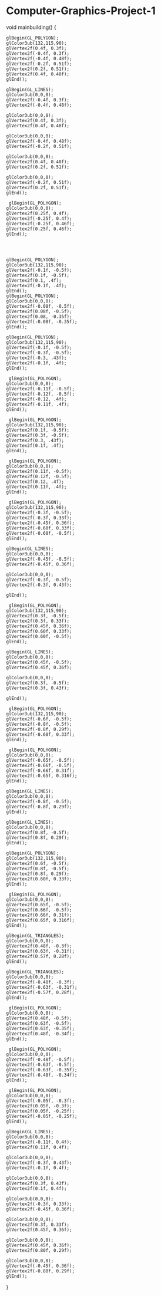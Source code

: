 # Computer-Graphics-Project-1
void mainbuilding()
{

    glBegin(GL_POLYGON);
	glColor3ub(132,115,90);
	glVertex2f(0.4f, 0.3f);
	glVertex2f(-0.4f, 0.3f);
	glVertex2f(-0.4f, 0.48f);
	glVertex2f(-0.2f, 0.51f);
	glVertex2f(0.2f, 0.51f);
	glVertex2f(0.4f, 0.48f);
	glEnd();

	glBegin(GL_LINES);
	glColor3ub(0,0,0);
	glVertex2f(-0.4f, 0.3f);
	glVertex2f(-0.4f, 0.48f);

	glColor3ub(0,0,0);
	glVertex2f(0.4f, 0.3f);
	glVertex2f(0.4f, 0.48f);

	glColor3ub(0,0,0);
	glVertex2f(-0.4f, 0.48f);
	glVertex2f(-0.2f, 0.51f);

	glColor3ub(0,0,0);
	glVertex2f(0.4f, 0.48f);
	glVertex2f(0.2f, 0.51f);

	glColor3ub(0,0,0);
	glVertex2f(-0.2f, 0.51f);
	glVertex2f(0.2f, 0.51f);
	glEnd();

	 glBegin(GL_POLYGON);
	glColor3ub(0,0,0);
	glVertex2f(0.25f, 0.4f);
	glVertex2f(-0.25f, 0.4f);
	glVertex2f(-0.25f, 0.46f);
	glVertex2f(0.25f, 0.46f);
	glEnd();




    glBegin(GL_POLYGON);
	glColor3ub(132,115,90);
	glVertex2f(-0.1f, -0.5f);
	glVertex2f(0.1f, -0.5f);
	glVertex2f(0.1, .4f);
	glVertex2f(-0.1f, .4f);
	glEnd();
    glBegin(GL_POLYGON);
	glColor3ub(0,0,0);
	glVertex2f(-0.08f, -0.5f);
	glVertex2f(0.08f, -0.5f);
	glVertex2f(0.08, -0.35f);
	glVertex2f(-0.08f, -0.35f);
    glEnd();

    glBegin(GL_POLYGON);
	glColor3ub(132,115,90);
	glVertex2f(-0.1f, -0.5f);
	glVertex2f(-0.3f, -0.5f);
	glVertex2f(-0.3, .43f);
	glVertex2f(-0.1f, .4f);
	glEnd();

	 glBegin(GL_POLYGON);
	glColor3ub(0,0,0);
	glVertex2f(-0.11f, -0.5f);
	glVertex2f(-0.12f, -0.5f);
	glVertex2f(-0.12, .4f);
	glVertex2f(-0.11f, .4f);
	glEnd();

	 glBegin(GL_POLYGON);
	glColor3ub(132,115,90);
	glVertex2f(0.1f, -0.5f);
	glVertex2f(0.3f, -0.5f);
	glVertex2f(0.3, .43f);
	glVertex2f(0.1f, .4f);
	glEnd();

	 glBegin(GL_POLYGON);
	glColor3ub(0,0,0);
	glVertex2f(0.11f, -0.5f);
	glVertex2f(0.12f, -0.5f);
	glVertex2f(0.12, .4f);
	glVertex2f(0.11f, .4f);
	glEnd();

	 glBegin(GL_POLYGON);
	glColor3ub(132,115,90);
	glVertex2f(-0.3f, -0.5f);
	glVertex2f(-0.3f, 0.33f);
	glVertex2f(-0.45f, 0.36f);
	glVertex2f(-0.60f, 0.33f);
	glVertex2f(-0.60f, -0.5f);
	glEnd();

	glBegin(GL_LINES);
	glColor3ub(0,0,0);
	glVertex2f(-0.45f, -0.5f);
	glVertex2f(-0.45f, 0.36f);

	glColor3ub(0,0,0);
	glVertex2f(-0.3f, -0.5f);
	glVertex2f(-0.3f, 0.43f);

    glEnd();

     glBegin(GL_POLYGON);
	glColor3ub(132,115,90);
	glVertex2f(0.3f, -0.5f);
	glVertex2f(0.3f, 0.33f);
	glVertex2f(0.45f, 0.36f);
	glVertex2f(0.60f, 0.33f);
	glVertex2f(0.60f, -0.5f);
	glEnd();

	glBegin(GL_LINES);
	glColor3ub(0,0,0);
	glVertex2f(0.45f, -0.5f);
	glVertex2f(0.45f, 0.36f);

	glColor3ub(0,0,0);
	glVertex2f(0.3f, -0.5f);
	glVertex2f(0.3f, 0.43f);

    glEnd();

     glBegin(GL_POLYGON);
	glColor3ub(132,115,90);
	glVertex2f(-0.6f, -0.5f);
	glVertex2f(-0.8f, -0.5f);
	glVertex2f(-0.8f, 0.29f);
	glVertex2f(-0.60f, 0.33f);
	glEnd();

	 glBegin(GL_POLYGON);
	glColor3ub(0,0,0);
	glVertex2f(-0.65f, -0.5f);
	glVertex2f(-0.66f, -0.5f);
	glVertex2f(-0.66f, 0.31f);
	glVertex2f(-0.65f, 0.316f);
	glEnd();

	glBegin(GL_LINES);
	glColor3ub(0,0,0);
	glVertex2f(-0.8f, -0.5f);
	glVertex2f(-0.8f, 0.29f);
	glEnd();

	glBegin(GL_LINES);
	glColor3ub(0,0,0);
	glVertex2f(0.8f, -0.5f);
	glVertex2f(0.8f, 0.29f);
	glEnd();

	glBegin(GL_POLYGON);
	glColor3ub(132,115,90);
	glVertex2f(0.6f, -0.5f);
	glVertex2f(0.8f, -0.5f);
	glVertex2f(0.8f, 0.29f);
	glVertex2f(0.60f, 0.33f);
	glEnd();

	 glBegin(GL_POLYGON);
	glColor3ub(0,0,0);
	glVertex2f(0.65f, -0.5f);
	glVertex2f(0.66f, -0.5f);
	glVertex2f(0.66f, 0.31f);
	glVertex2f(0.65f, 0.316f);
	glEnd();

	glBegin(GL_TRIANGLES);
	glColor3ub(0,0,0);
	glVertex2f(0.48f, -0.3f);
	glVertex2f(0.63f, -0.31f);
	glVertex2f(0.57f, 0.28f);
	glEnd();

	glBegin(GL_TRIANGLES);
	glColor3ub(0,0,0);
	glVertex2f(-0.48f, -0.3f);
	glVertex2f(-0.63f, -0.31f);
	glVertex2f(-0.57f, 0.28f);
	glEnd();

	 glBegin(GL_POLYGON);
	glColor3ub(0,0,0);
	glVertex2f(0.48f, -0.5f);
	glVertex2f(0.63f, -0.5f);
	glVertex2f(0.63f, -0.35f);
	glVertex2f(0.48f, -0.34f);
	glEnd();

	 glBegin(GL_POLYGON);
	glColor3ub(0,0,0);
	glVertex2f(-0.48f, -0.5f);
	glVertex2f(-0.63f, -0.5f);
	glVertex2f(-0.63f, -0.35f);
	glVertex2f(-0.48f, -0.34f);
	glEnd();

	 glBegin(GL_POLYGON);
	glColor3ub(0,0,0);
	glVertex2f(-0.05f, -0.3f);
	glVertex2f(0.05f, -0.3f);
	glVertex2f(0.05f, -0.25f);
	glVertex2f(-0.05f, -0.25f);
	glEnd();

    glBegin(GL_LINES);
	glColor3ub(0,0,0);
	glVertex2f(-0.11f, 0.4f);
	glVertex2f(0.11f, 0.4f);

	glColor3ub(0,0,0);
	glVertex2f(-0.3f, 0.43f);
	glVertex2f(-0.1f, 0.4f);

	glColor3ub(0,0,0);
	glVertex2f(0.3f, 0.43f);
	glVertex2f(0.1f, 0.4f);

	glColor3ub(0,0,0);
	glVertex2f(-0.3f, 0.33f);
	glVertex2f(-0.45f, 0.36f);

	glColor3ub(0,0,0);
	glVertex2f(0.3f, 0.33f);
	glVertex2f(0.45f, 0.36f);

	glColor3ub(0,0,0);
	glVertex2f(0.45f, 0.36f);
	glVertex2f(0.80f, 0.29f);

	glColor3ub(0,0,0);
	glVertex2f(-0.45f, 0.36f);
	glVertex2f(-0.80f, 0.29f);
	glEnd();

}
